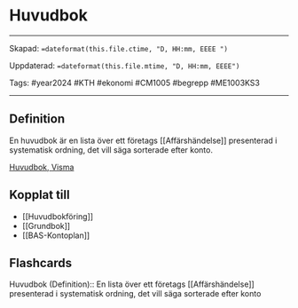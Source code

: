 # Huvudbok

---
Skapad: `=dateformat(this.file.ctime, "D, HH:mm, EEEE ")`

Uppdaterad: `=dateformat(this.file.mtime, "D, HH:mm, EEEE")`

Tags: #year2024 #KTH #ekonomi #CM1005 #begrepp #ME1003KS3

---

## Definition

En huvudbok är en lista över ett företags [[Affärshändelse]] presenterad i systematisk ordning, det vill säga sorterade efter konto.

[Huvudbok, Visma](https://vismaspcs.se/ekonomiska-termer/vad-ar-huvudbok)

## Kopplat till

- [[Huvudbokföring]]
- [[Grundbok]]
- [[BAS-Kontoplan]]

## Flashcards

Huvudbok (Definition):: En lista över ett företags [[Affärshändelse]] presenterad i systematisk ordning, det vill säga sorterade efter konto
<!--SR:!2024-03-23,31,270!2024-03-20,15,292-->
